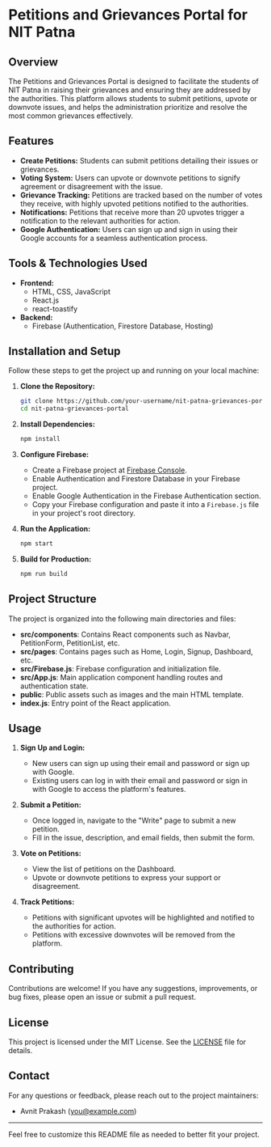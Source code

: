 # Petitions and Grievances Portal for NIT Patna

## Overview
The Petitions and Grievances Portal is designed to facilitate the students of NIT Patna in raising their grievances and ensuring they are addressed by the authorities. This platform allows students to submit petitions, upvote or downvote issues, and helps the administration prioritize and resolve the most common grievances effectively.

## Features
- **Create Petitions:** Students can submit petitions detailing their issues or grievances.
- **Voting System:** Users can upvote or downvote petitions to signify agreement or disagreement with the issue.
- **Grievance Tracking:** Petitions are tracked based on the number of votes they receive, with highly upvoted petitions notified to the authorities.
- **Notifications:** Petitions that receive more than 20 upvotes trigger a notification to the relevant authorities for action.
- **Google Authentication:** Users can sign up and sign in using their Google accounts for a seamless authentication process.

## Tools & Technologies Used
- **Frontend:**
  - HTML, CSS, JavaScript
  - React.js
  - react-toastify
- **Backend:**
  - Firebase (Authentication, Firestore Database, Hosting)

## Installation and Setup
Follow these steps to get the project up and running on your local machine:

1. **Clone the Repository:**
    ```sh
    git clone https://github.com/your-username/nit-patna-grievances-portal.git
    cd nit-patna-grievances-portal
    ```

2. **Install Dependencies:**
    ```sh
    npm install
    ```

3. **Configure Firebase:**
   - Create a Firebase project at [Firebase Console](https://console.firebase.google.com/).
   - Enable Authentication and Firestore Database in your Firebase project.
   - Enable Google Authentication in the Firebase Authentication section.
   - Copy your Firebase configuration and paste it into a `Firebase.js` file in your project's root directory.

4. **Run the Application:**
    ```sh
    npm start
    ```

5. **Build for Production:**
    ```sh
    npm run build
    ```

## Project Structure
The project is organized into the following main directories and files:

- **src/components**: Contains React components such as Navbar, PetitionForm, PetitionList, etc.
- **src/pages**: Contains pages such as Home, Login, Signup, Dashboard, etc.
- **src/Firebase.js**: Firebase configuration and initialization file.
- **src/App.js**: Main application component handling routes and authentication state.
- **public**: Public assets such as images and the main HTML template.
- **index.js**: Entry point of the React application.

## Usage
1. **Sign Up and Login:**
   - New users can sign up using their email and password or sign up with Google.
   - Existing users can log in with their email and password or sign in with Google to access the platform's features.

2. **Submit a Petition:**
   - Once logged in, navigate to the "Write" page to submit a new petition.
   - Fill in the issue, description, and email fields, then submit the form.

3. **Vote on Petitions:**
   - View the list of petitions on the Dashboard.
   - Upvote or downvote petitions to express your support or disagreement.

4. **Track Petitions:**
   - Petitions with significant upvotes will be highlighted and notified to the authorities for action.
   - Petitions with excessive downvotes will be removed from the platform.

## Contributing
Contributions are welcome! If you have any suggestions, improvements, or bug fixes, please open an issue or submit a pull request.

## License
This project is licensed under the MIT License. See the [LICENSE](LICENSE) file for details.

## Contact
For any questions or feedback, please reach out to the project maintainers:

- Avnit Prakash (you@example.com)

---

Feel free to customize this README file as needed to better fit your project.
